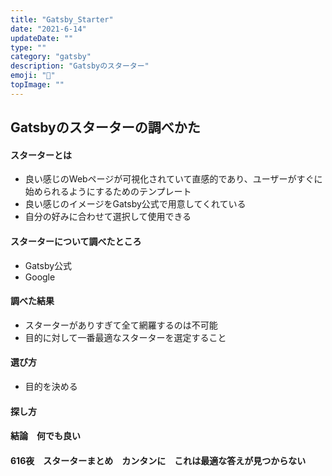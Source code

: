 ```yaml
---
title: "Gatsby_Starter"
date: "2021-6-14"
updateDate: ""
type: ""
category: "gatsby"
description: "Gatsbyのスターター"
emoji: "🍃"
topImage: ""
---
```


## Gatsbyのスターターの調べかた
#### スターターとは
  - 良い感じのWebページが可視化されていて直感的であり、ユーザーがすぐに始められるようにするためのテンプレート
  - 良い感じのイメージをGatsby公式で用意してくれている
  - 自分の好みに合わせて選択して使用できる
#### スターターについて調べたところ
  - Gatsby公式
  - Google
#### 調べた結果
  - スターターがありすぎて全て網羅するのは不可能
  - 目的に対して一番最適なスターターを選定すること
#### 選び方
  - 目的を決める
#### 探し方
#### 結論　何でも良い

#### 616夜　スターターまとめ　カンタンに　これは最適な答えが見つからない


